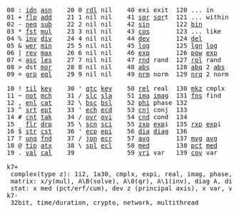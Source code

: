 <pre>
00 : <a href="../../blob/master/k.go#L656">idn</a> <a href="../../blob/master/k.go#L3386">asn</a>    20 0 <a href="../../blob/master/k.go#L3121">rdl</a> nil    40 exi exit  120 ... in       60   140
01 + <a href="../../blob/master/k.go#L657">flp</a> <a href="../../blob/master/k.go#L1840">add</a>    21 1 nil nil    41 <a href="../../blob/master/k.go#L1646">sqr</a> <a href="../../blob/master/k.go#L1646">sqr</a>t  121 ... within   61   141
02 - <a href="../../blob/master/k.go#L754">neg</a> <a href="../../blob/master/k.go#L1841">sub</a>    22 2 nil nil    42 <a href="../../blob/master/k.go#L1649">sin</a>       122 <a href="../../blob/master/k.go#L3288">bin</a>          62   142
03 * <a href="../../blob/master/k.go#L757">fst</a> <a href="../../blob/master/k.go#L1842">mul</a>    23 3 nil nil    43 <a href="../../blob/master/k.go#L1652">cos</a>       123 ... like     63   143
04 % <a href="../../blob/master/k.go#L798">inv</a> <a href="../../blob/master/k.go#L1843">div</a>    24 4 nil nil    44 <a href="../../blob/master/k.go#L4223">dev</a>       124 <a href="../../blob/master/k.go#L3631">del</a>          64   144
05 & <a href="../../blob/master/k.go#L801">wer</a> <a href="../../blob/master/k.go#L1844">min</a>    25 5 nil nil    45 <a href="../../blob/master/k.go#L1670">log</a>       125 <a href="../../blob/master/k.go#L1849">lgn</a> <a href="../../blob/master/k.go#L1670">log</a>      65   145
06 | <a href="../../blob/master/k.go#L825">rev</a> <a href="../../blob/master/k.go#L1845">max</a>    26 6 nil nil    46 <a href="../../blob/master/k.go#L1673">exp</a>       126 <a href="../../blob/master/k.go#L1852">pow</a> <a href="../../blob/master/k.go#L1673">exp</a>      66   146
07 < <a href="../../blob/master/k.go#L856">asc</a> <a href="../../blob/master/k.go#L1846">les</a>    27 7 nil nil    47 <a href="../../blob/master/k.go#L3712">rnd</a> rand  127 <a href="../../blob/master/k.go#L3664">rol</a> rand     67   147
08 > dst <a href="../../blob/master/k.go#L1847">mor</a>    28 8 nil nil    48 <a href="../../blob/master/k.go#L1655">abs</a>       128 <a href="../../blob/master/k.go#L1663">abq</a> 2 <a href="../../blob/master/k.go#L1655">abs</a>    68   148
09 = <a href="../../blob/master/k.go#L872">grp</a> <a href="../../blob/master/k.go#L1848">eql</a>    29 9 nil nil    49 <a href="../../blob/master/k.go#L3800">nrm</a> norm  129 <a href="../../blob/master/k.go#L3801">nrq</a> 2 norm   69   149
                                                                       
10 ! <a href="../../blob/master/k.go#L905">til</a> <a href="../../blob/master/k.go#L1892">key</a>    30 ' <a href="../../blob/master/k.go#L2698">qtc</a> <a href="../../blob/master/k.go#L1892">key</a>    50 <a href="../../blob/master/k.go#L1676">rel</a> real  130 <a href="../../blob/master/k.go#L4146">mkz</a> cmplx    70   150
11 ~ <a href="../../blob/master/k.go#L966">not</a> <a href="../../blob/master/k.go#L1926">mch</a>    31 / <a href="../../blob/master/k.go#L2699">slc</a> <a href="../../blob/master/k.go#L2696">sla</a>    51 <a href="../../blob/master/k.go#L1677">ima</a> <a href="../../blob/master/k.go#L1677">ima</a>g  131 <a href="../../blob/master/k.go#L2371">fns</a> find     71   151
12 , <a href="../../blob/master/k.go#L985">enl</a> <a href="../../blob/master/k.go#L1971">cat</a>    32 \ <a href="../../blob/master/k.go#L2700">bsc</a> <a href="../../blob/master/k.go#L2697">bsl</a>    52 <a href="../../blob/master/k.go#L1678">phi</a> phase 132              72   152
13 ^ <a href="../../blob/master/k.go#L1003">srt</a> <a href="../../blob/master/k.go#L2079">ept</a>    33 ' <a href="../../blob/master/k.go#L2707">ech</a> <a href="../../blob/master/k.go#L2733">ecd</a>    53 <a href="../../blob/master/k.go#L1706">cnj</a> conj  133              73   153
14 # <a href="../../blob/master/k.go#L1004">cnt</a> <a href="../../blob/master/k.go#L2105">tak</a>    34 / <a href="../../blob/master/k.go#L2830">ovr</a> <a href="../../blob/master/k.go#L2971">ovi</a>    54 <a href="../../blob/master/k.go#L3980">cnd</a> cond  134              74   154
15 _ <a href="../../blob/master/k.go#L1012">flr</a> <a href="../../blob/master/k.go#L2172">drp</a>    35 \ <a href="../../blob/master/k.go#L2892">scn</a> <a href="../../blob/master/k.go#L3004">sci</a>    55 <a href="../../blob/master/k.go#L1764">zxp</a> <a href="../../blob/master/k.go#L1673">exp</a>i  135 <a href="../../blob/master/k.go#L1727">rxp</a> <a href="../../blob/master/k.go#L1673">exp</a>i     75   155
16 $ <a href="../../blob/master/k.go#L1021">str</a> <a href="../../blob/master/k.go#L2276">cst</a>    36 ' <a href="../../blob/master/k.go#L2753">ecp</a> <a href="../../blob/master/k.go#L2782">epi</a>    56 <a href="../../blob/master/k.go#L941">dia</a> <a href="../../blob/master/k.go#L941">dia</a>g  136              76   156
17 ? <a href="../../blob/master/k.go#L1087">unq</a> <a href="../../blob/master/k.go#L2340">fnd</a>    37 / <a href="../../blob/master/k.go#L3237">jon</a> <a href="../../blob/master/k.go#L2802">ecr</a>    57 <a href="../../blob/master/k.go#L4318">avg</a>       137 <a href="../../blob/master/k.go#L4349">mvg</a> <a href="../../blob/master/k.go#L4318">avg</a>      77   157
18 @ <a href="../../blob/master/k.go#L1119">tip</a> <a href="../../blob/master/k.go#L2403">atx</a>    38 \ <a href="../../blob/master/k.go#L3204">spl</a> <a href="../../blob/master/k.go#L2816">ecl</a>    58 <a href="../../blob/master/k.go#L4454">med</a>       138 <a href="../../blob/master/k.go#L4466">pct</a> <a href="../../blob/master/k.go#L4454">med</a>      78   158
19 . <a href="../../blob/master/k.go#L1129">val</a> <a href="../../blob/master/k.go#L2550">cal</a>    39              59 <a href="../../blob/master/k.go#L4249">vri</a> var   139 <a href="../../blob/master/k.go#L4270">cov</a> var      79   15

k7+
 complex(type z): 1i2, 1a30, cmplx, expi, real, imag, phase, conj, rand 3i(binormal)
 matrix: x/y(mul), A\B(solve), A\0(qr), A\1(inv), diag A, diag v, norm, cond
 stat: x med (pct/erf/cum), dev z (principal axis), x var, var z (cov), x avg (cum/win/exp)
k7-
 32bit, time/duration, crypto, network, multithread

</pre>